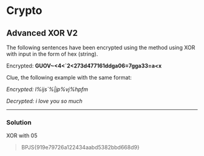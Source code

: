 # Crypto

## Advanced XOR V2

The following sentences have been encrypted using the method using XOR with input in the form of hex (string).

Encrypted: **GUOV~<4<`2<273d477161ddga06=7gga33=a<x**

Clue, the following example with the same format:

*Encrypted: l%ijs`%|jp%vj%hpfm*

*Decrypted: i love you so much*

---

### Solution

XOR with 05

>BPJS{919e79726a122434aabd5382bbd668d9}